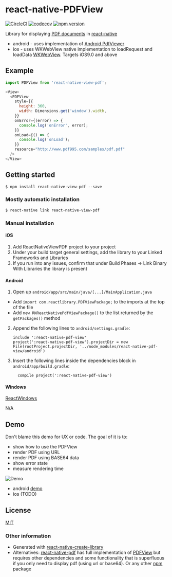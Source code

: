 # react-native-PDFView

[![CircleCI](https://circleci.com/gh/rumax/react-native-PDFView.svg?style=shield)](https://circleci.com/gh/rumax/react-native-PDFView)
[![codecov](https://codecov.io/gh/rumax/react-native-PDFView/branch/master/graph/badge.svg)](https://codecov.io/gh/rumax/react-native-PDFView)
[![npm version](https://badge.fury.io/js/react-native-view-pdf.svg)](https://badge.fury.io/js/react-native-view-pdf)

Library for displaying [PDF documents](https://acrobat.adobe.com/us/en/acrobat/about-adobe-pdf.html) in [react-native](http://facebook.github.io/react-native/)

- android - uses implementation of [Android PdfViewer](https://github.com/barteksc/AndroidPdfViewer)
- ios - uses WKWebView native implementation to loadRequest and loadData [WKWebView](https://developer.apple.com/documentation/webkit/wkwebview).
Targets iOS9.0 and above

## Example

```js
import PDFView from 'react-native-view-pdf';

<View>
  <PDFView
    style={{
      height: 360,
      width: Dimensions.get('window').width,
    }}
    onError={(error) => {
      console.log('onError', error);
    }}
    onLoad={() => {
      console.log('onLoad');
    }}
    resource="http://www.pdf995.com/samples/pdf.pdf"
  />
</View>
```

## Getting started

`$ npm install react-native-view-pdf --save`

### Mostly automatic installation

`$ react-native link react-native-view-pdf`

### Manual installation


#### iOS

1. Add ReactNativeViewPDF project to your project
2. Under your build target general settings, add the library to your Linked Frameworks and Libraries
3. If you run into any issues, confirm that under Build Phases -> Link Binary With Libraries the library is present

#### Android

1. Open up `android/app/src/main/java/[...]/MainApplication.java`
  - Add `import com.reactlibrary.PDFViewPackage;` to the imports at the top of the file
  - Add `new RNReactNativePdfViewPackage()` to the list returned by the `getPackages()` method
2. Append the following lines to `android/settings.gradle`:
    ```
    include ':react-native-pdf-view'
    project(':react-native-pdf-view').projectDir = new File(rootProject.projectDir, '../node_modules/react-native-pdf-view/android')
    ```
3. Insert the following lines inside the dependencies block in `android/app/build.gradle`:
    ```
      compile project(':react-native-pdf-view')
      ```

#### Windows
[ReactWindows](https://github.com/ReactWindows/react-native)

N/A

## Demo

Don't blame this demo for UX or code. The goal of it is to:

- show how to use the PDFView
- render PDF using URL
- render PDF using BASE64 data
- show error state
- measure rendering time

![Demo](https://github.com/rumax/react-native-PDFView/raw/master/demo/res/pdf.gif)

- android [demo](https://github.com/rumax/react-native-PDFView/tree/master/demo)
- ios (TODO)

## License

[MIT](https://opensource.org/licenses/MIT)

### Other information

- Generated with [react-native-create-library](https://github.com/frostney/react-native-create-library)
- Alternatives: [react-native-pdf](https://www.npmjs.com/package/react-native-pdf) has full implementation of [PDFView](https://github.com/barteksc/AndroidPdfViewer) but requires other dependencies and some functionality that is superfluous if you only need to display pdf (using url or base64). Or any other [npm](https://www.npmjs.com/search?q=pdf+react+native) package
